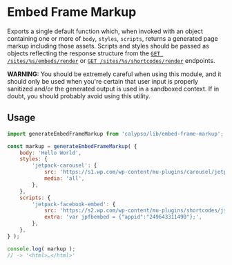 # Embed Frame Markup

Exports a single default function which, when invoked with an object containing one or more of `body`, `styles`, `scripts`, returns a generated page markup including those assets. Scripts and styles should be passed as objects reflecting the response structure from the [`GET /sites/%s/embeds/render`](https://developer.wordpress.com/docs/api/1.1/get/sites/%24site/embeds/render/) or [`GET /sites/%s/shortcodes/render`](https://developer.wordpress.com/docs/api/1.1/get/sites/%24site/shortcodes/render/) endpoints.

**WARNING:** You should be extremely careful when using this module, and it should only be used when you're certain that user input is properly sanitized and/or the generated output is used in a sandboxed context. If in doubt, you should probably avoid using this utility.

## Usage

```js
import generateEmbedFrameMarkup from 'calypso/lib/embed-frame-markup';

const markup = generateEmbedFrameMarkup( {
	body: 'Hello World',
	styles: {
		'jetpack-carousel': {
			src: 'https://s1.wp.com/wp-content/mu-plugins/carousel/jetpack-carousel.css?m=1458924076h&ver=20120629',
			media: 'all',
		},
	},
	scripts: {
		'jetpack-facebook-embed': {
			src: 'https://s2.wp.com/wp-content/mu-plugins/shortcodes/js/facebook.js?ver',
			extra: 'var jpfbembed = {"appid":"249643311490"};',
		},
	},
} );

console.log( markup );
// -> '<html>…</html>'
```
